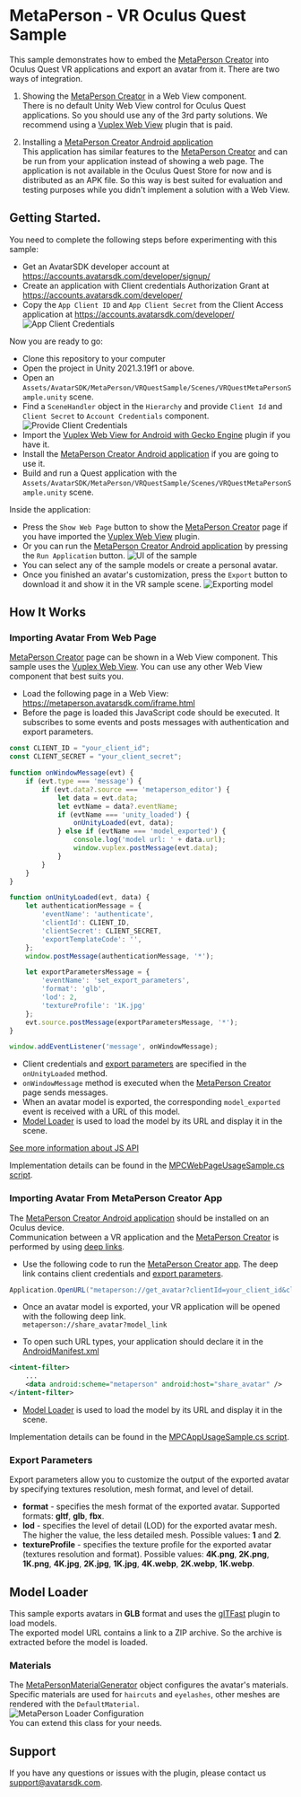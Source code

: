 # MetaPerson - VR Oculus Quest Sample
This sample demonstrates how to embed the [MetaPerson Creator](https://metaperson.avatarsdk.com/) into Oculus Quest VR applications and export an avatar from it.
There are two ways of integration. 
1. Showing the [MetaPerson Creator](https://metaperson.avatarsdk.com/) in a Web View component.<br/>
There is no default Unity Web View control for Oculus Quest applications. So you should use any of the 3rd party solutions.
We recommend using a [Vuplex Web View](https://store.vuplex.com/webview/android-gecko) plugin that is paid.

2. Installing a [MetaPerson Creator Android application](https://metaperson.avatarsdk.com/apps/android/com.itseez3d.metaperson.creator.1.5.0.apk)<br/>
This application has similar features to the [MetaPerson Creator](https://metaperson.avatarsdk.com/) and can be run from your application instead of showing a web page.
The application is not available in the Oculus Quest Store for now and is distributed as an APK file. So this way is best suited for evaluation and testing purposes while you didn't implement a solution with a Web View.

## Getting Started.
You need to complete the following steps before experimenting with this sample:

* Get an AvatarSDK developer account at https://accounts.avatarsdk.com/developer/signup/
* Create an application with Client credentials Authorization Grant at https://accounts.avatarsdk.com/developer/
* Copy the `App Client ID` and `App Client Secret` from the Client Access application at https://accounts.avatarsdk.com/developer/
![App Client Credentials](./Documentation/Images/credentials.JPG "App Client Credentials")

Now you are ready to go:
* Clone this repository to your computer
* Open the project in Unity 2021.3.19f1 or above.
* Open an `Assets/AvatarSDK/MetaPerson/VRQuestSample/Scenes/VRQuestMetaPersonSample.unity` scene.
* Find a `SceneHandler` object in the `Hierarchy` and provide `Client Id` and `Client Secret` to `Account Credentials` component.
![Provide Client Credentials](./Documentation/Images/credentials_in_unity.JPG "Provide Client Credentials")
* Import the [Vuplex Web View for Android with Gecko Engine](https://store.vuplex.com/webview/android-gecko) plugin if you have it.
* Install the [MetaPerson Creator Android application](https://metaperson.avatarsdk.com/apps/android/com.itseez3d.metaperson.creator.1.5.0.apk) if you are going to use it.
* Build and run a Quest application with the `Assets/AvatarSDK/MetaPerson/VRQuestSample/Scenes/VRQuestMetaPersonSample.unity` scene.

Inside the application:
* Press the `Show Web Page` button to show the [MetaPerson Creator](https://metaperson.avatarsdk.com/) page if you have imported the [Vuplex Web View](https://store.vuplex.com/webview/android-gecko) plugin.
* Or you can run the [MetaPerson Creator Android application](https://metaperson.avatarsdk.com/apps/android/com.itseez3d.metaperson.creator.1.5.0.apk) by pressing the `Run Application` button.
![UI of the sample](./Documentation/Images/sample_ui.JPG "UI of the sample")
* You can select any of the sample models or create a personal avatar.
* Once you finished an avatar's customization, press the `Export` button to download it and show it in the VR sample scene.
![Exporting model](./Documentation/Images/exporting_model.gif "Exporting model")

## How It Works
### Importing Avatar From Web Page
[MetaPerson Creator](https://metaperson.avatarsdk.com/) page can be shown in a Web View component. This sample uses the [Vuplex Web View](https://store.vuplex.com/webview/android-gecko). 
You can use any other Web View component that best suits you.
* Load the following page in a Web View: https://metaperson.avatarsdk.com/iframe.html
* Before the page is loaded this JavaScript code should be executed. It subscribes to some events and posts messages with authentication and export parameters.
```js
const CLIENT_ID = "your_client_id";
const CLIENT_SECRET = "your_client_secret";

function onWindowMessage(evt) {
	if (evt.type === 'message') {
		if (evt.data?.source === 'metaperson_editor') {
			let data = evt.data;
			let evtName = data?.eventName;
			if (evtName === 'unity_loaded') {
				onUnityLoaded(evt, data);
			} else if (evtName === 'model_exported') {
				console.log('model url: ' + data.url);
				window.vuplex.postMessage(evt.data);
			}
		}
	}
}

function onUnityLoaded(evt, data) {
	let authenticationMessage = {
		'eventName': 'authenticate',
		'clientId': CLIENT_ID,
		'clientSecret': CLIENT_SECRET,
		'exportTemplateCode': '',
	};
	window.postMessage(authenticationMessage, '*');

	let exportParametersMessage = {
		'eventName': 'set_export_parameters',
		'format': 'glb',
		'lod': 2,
		'textureProfile': '1K.jpg'
	};
	evt.source.postMessage(exportParametersMessage, '*');
}

window.addEventListener('message', onWindowMessage);
```
* Client credentials and [export parameters](#export-parameters) are specified in the `onUnityLoaded` method.
* `onWindowMessage` method is executed when the [MetaPerson Creator](https://metaperson.avatarsdk.com/) page sends messages.
* When an avatar model is exported, the corresponding `model_exported` event is received with a URL of this model. 
* [Model Loader](#model-loader) is used to load the model by its URL and display it in the scene.

[See more information about JS API](https://docs.metaperson.avatarsdk.com/js_api.html)

Implementation details can be found in the [MPCWebPageUsageSample.cs script](./Assets/AvatarSDK/MetaPerson/VRQuestSample/Scripts/MPCWebPageUsageSample.cs).

### Importing Avatar From MetaPerson Creator App
The [MetaPerson Creator Android application](https://metaperson.avatarsdk.com/apps/android/com.itseez3d.metaperson.creator.1.5.0.apk) should be installed on an Oculus device.<br/>
Communication between a VR application and the [MetaPerson Creator](https://metaperson.avatarsdk.com/apps/android/com.itseez3d.metaperson.creator.1.5.0.apk) is performed by using [deep links](https://docs.unity3d.com/Manual/deep-linking.html).
* Use the following code to run the [MetaPerson Creator app](https://metaperson.avatarsdk.com/apps/android/com.itseez3d.metaperson.creator.1.5.0.apk). The deep link contains client credentials and [export parameters](#export-parameters).
```c#
Application.OpenURL("metaperson://get_avatar?clientId=your_client_id&clientSecret=your_client_secret&format=glb&lod=2&textureProfile=1K.jpg");
```
* Once an avatar model is exported, your VR application will be opened with the following deep link.<br/>
`metaperson://share_avatar?model_link`

* To open such URL types, your application should declare it in the [AndroidManifest.xml](./Assets/Plugins/Android/AndroidManifest.xml)
```xml
<intent-filter>
	...
	<data android:scheme="metaperson" android:host="share_avatar" />
</intent-filter>
```
* [Model Loader](#model-loader) is used to load the model by its URL and display it in the scene.

Implementation details can be found in the [MPCAppUsageSample.cs script](./Assets/AvatarSDK/MetaPerson/VRQuestSample/Scripts/MPCAppUsageSample.cs).

### Export Parameters
Export parameters allow you to customize the output of the exported avatar by specifying textures resolution, mesh format, and level of detail.
* **format** - specifies the mesh format of the exported avatar. Supported formats: **gltf**, **glb**, **fbx**.
* **lod** - specifies the level of detail (LOD) for the exported avatar mesh. The higher the value, the less detailed mesh. Possible values: **1** and **2**.
* **textureProfile** - specifies the texture profile for the exported avatar (textures resolution and format). Possible values: **4K.png**, **2K.png**, **1K.png**, **4K.jpg**, **2K.jpg**, **1K.jpg**,
**4K.webp**, **2K.webp**, **1K.webp**.

## Model Loader
This sample exports avatars in **GLB** format and uses the [glTFast](https://github.com/atteneder/glTFast) plugin to load models.<br/> 
The exported model URL contains a link to a ZIP archive. So the archive is extracted before the model is loaded.<br/>
### Materials
The [MetaPersonMaterialGenerator](./Assets/AvatarSDK/MetaPerson/ModelLoader/Scripts/MetaPersonMaterialGenerator.cs) object configures the avatar's materials. 
Specific materials are used for `haircuts` and `eyelashes`, other meshes are rendered with the `DefaultMaterial`.<br/>
![MetaPerson Loader Configuration](./Documentation/Images/meta_person_loader.JPG "MetaPerson Loader Configuration")<br/>
You can extend this class for your needs.

## Support
If you have any questions or issues with the plugin, please contact us <support@avatarsdk.com>.
